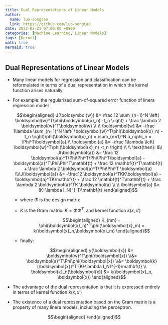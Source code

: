 ```yaml
---
title: Dual Representations of Linear Models
author:
  name: luo-songtao
  link: https://github.com/luo-songtao
date: 2022-02-21 07:00:00 +0800
categories: [Machine Learning, Linear Models]
tags: [Kernel]
math: true
mermaid: true
---
```


## Dual Representations of Linear Models

- Many linear models for regression and classification can be reformulated in terms of a dual representation in which the kernel function arises naturally.


- For example: the regularized sum-of-squared error function of linera regression model

    $$\begin{aligned} J(\boldsymbol{w}) &= \frac 12 \sum_{n=1}^N \left( \boldsymbol{w}^T\phi(\boldsymbol{x}_n) -t_n \right) + \frac \lambda 2 \boldsymbol{w}^T\boldsymbol{w} \\ \\ \boldsymbol{w} &= -\frac 1\lambda \sum_{n=1}^N \left( \boldsymbol{w}^T\phi(\boldsymbol{x}_n) -t_n \right)\phi(\boldsymbol{x}_n) = \sum_{n=1}^N a_n\phi_n = \Phi^T\boldsymbol{a} \\ \boldsymbol{a} &= -\frac 1\lambda \left( \boldsymbol{w}^T\phi(\boldsymbol{x}_n) -t_n \right) \\ \\ \text{then}: &\\ J(\boldsymbol{a}) &= \frac 12 \boldsymbol{a}^T\Phi\Phi^T\Phi\Phi^T\boldsymbol{a} -\boldsymbol{a}^T\Phi\Phi^T\mathbf{t} + \frac 12 \mathbf{t}^T\mathbf{t} + \frac \lambda 2 \boldsymbol{a}^T\Phi\Phi^T \boldsymbol{a} \\\\J(\boldsymbol{a}) &= -\frac12 \boldsymbol{a}^TKK\boldsymbol{a} - \boldsymbol{a}^TK\mathbf{t} + \frac 12 \mathbf{t}^T\mathbf{t} + \frac \lambda 2 \boldsymbol{a}^TK \boldsymbol{a} \\ \\ \boldsymbol{a} &= (K+\lambda I_N)^{-1}\mathbf{t} \end{aligned}$$


    - where $\Phi$ is the design matrix
    - $K$ is the Gram matrix: $K=\Phi\Phi^T$, and kernel function $k(x,x')$
  
        $$\begin{aligned} K_{nm} = \phi(\boldsymbol{x}_n)^T\phi(\boldsymbol{x}_m) = k(\boldsymbol{x}_n,\boldsymbol{x}_m) \end{aligned}$$

    - finally:

        $$\begin{aligned} y(\boldsymbol{x}) &= \boldsymbol{w}^T\phi(\boldsymbol{x}) \\&= \boldsymbol{a}^T\Phi\phi(\boldsymbol{x}) \\&= \boldsymbol{k}(\boldsymbol{x})^T (K+\lambda I_N)^{-1}\mathbf{t} \\ \boldsymbol{k}_n(\boldsymbol{x}) &= k(\boldsymbol{x}_n, \boldsymbol{x}) \end{aligned}$$

- The advantage of the dual representation is that it is expressed entirely in terms of kernel function $k(x,x')$
- The existence of a dual representation based on the Gram matrix is a property of many linera models, including the perceptron.

$$\begin{aligned} \end{aligned}$$